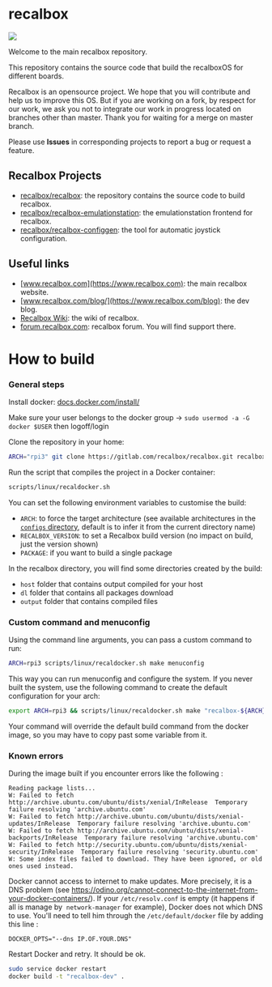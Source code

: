 recalbox
========
![](https://s3-eu-west-1.amazonaws.com/forums.recalbox.com/8d81e556-aefb-4729-ad2f-9d7386eff4cd.png)

Welcome to the main recalbox repository.

This repository contains the source code that build the recalboxOS for different boards.

Recalbox is an opensource project. We hope that you will contribute and help us to improve this OS.
But if you are working on a fork, by respect for our work, we ask you not to integrate our work in progress located on branches other than master.
Thank you for waiting for a merge on master branch.

Please use **Issues** in corresponding projects to report a bug or request a feature.

## Recalbox Projects
- [recalbox/recalbox](https://gitlab.com/recalbox/recalbox): the repository contains the source code to build recalbox.
- [recalbox/recalbox-emulationstation](https://gitlab.com/recalbox/recalbox-emulationstation): the emulationstation frontend for recalbox.
- [recalbox/recalbox-configgen](https://gitlab.com/recalbox/recalbox-configgen): the tool for automatic joystick configuration.

## Useful links
- [www.recalbox.com](https://www.recalbox.com): the main recalbox website.
- [www.recalbox.com/blog/](https://www.recalbox.com/blog): the dev blog.
- [Recalbox Wiki](https://github.com/recalbox/recalbox-os/wiki): the wiki of recalbox.
- [forum.recalbox.com](https://forum.recalbox.com): recalbox forum. You will find support there.


# How to build

### General steps

Install docker: [docs.docker.com/install/](https://docs.docker.com/install/)

Make sure your user belongs to the docker group -> `sudo usermod -a -G docker $USER` then logoff/login

Clone the repository in your home:

```bash
ARCH="rpi3" git clone https://gitlab.com/recalbox/recalbox.git recalbox-${ARCH}
```

Run the script that compiles the project in a Docker container:

```bash
scripts/linux/recaldocker.sh
```

You can set the following environment variables to customise the build:
* `ARCH`: to force the target architecture (see available architectures in the [`configs` directory](configs), default is to infer it from the current directory name)
* `RECALBOX_VERSION`: to set a Recalbox build version (no impact on build, just the version shown)
* `PACKAGE`: if you want to build a single package

In the recalbox directory, you will find some directories created by the build:
* `host` folder that contains output compiled for your host
* `dl` folder that contains all packages download
* `output` folder that contains compiled files

### Custom command and menuconfig

Using the command line arguments, you can pass a custom command to run:
```bash
ARCH=rpi3 scripts/linux/recaldocker.sh make menuconfig
```

This way you can run menuconfig and configure the system. If you never built the system, use the following command to create the default configuration for your arch:
```bash
export ARCH=rpi3 && scripts/linux/recaldocker.sh make "recalbox-${ARCH}_defconfig" && make menuconfig
```

Your command will override the default build command from the docker image, so you may have to copy past some variable from it.

### Known errors
During the image built if you encounter errors like the following :

```text
Reading package lists...
W: Failed to fetch http://archive.ubuntu.com/ubuntu/dists/xenial/InRelease  Temporary failure resolving 'archive.ubuntu.com'
W: Failed to fetch http://archive.ubuntu.com/ubuntu/dists/xenial-updates/InRelease  Temporary failure resolving 'archive.ubuntu.com'
W: Failed to fetch http://archive.ubuntu.com/ubuntu/dists/xenial-backports/InRelease  Temporary failure resolving 'archive.ubuntu.com'
W: Failed to fetch http://security.ubuntu.com/ubuntu/dists/xenial-security/InRelease  Temporary failure resolving 'security.ubuntu.com'
W: Some index files failed to download. They have been ignored, or old ones used instead.
```
Docker cannot access to internet to make updates. More precisely, it is a DNS problem (see https://odino.org/cannot-connect-to-the-internet-from-your-docker-containers/). If your `/etc/resolv.conf` is empty (it happens if all is manage by  `network-manager` for example), Docker does not which DNS to use. You'll need to tell him through the `/etc/default/docker` file by adding this line :

```text
DOCKER_OPTS="--dns IP.OF.YOUR.DNS"
```
Restart Docker and retry. It should be ok.

```bash
sudo service docker restart
docker build -t "recalbox-dev" .
```
